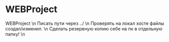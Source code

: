 # WEBProject
WEBProject \n
Писать пути через ../ \n
Проверять на локал хосте файлы создал/изменил. \n
Сделать резервную копию себе на пк в отдельную папку! \n
